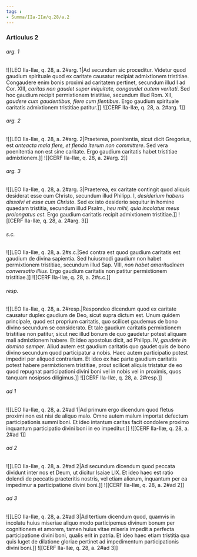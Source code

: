 ```yaml
---
tags : 
- Summa/IIa-IIæ/q.28/a.2
---
```


### Articulus 2

###### arg. 1
![[LEO IIa-IIæ, q. 28, a. 2#arg. 1|Ad secundum sic proceditur. Videtur quod gaudium spirituale quod ex caritate causatur recipiat admixtionem tristitiae. Congaudere enim bonis proximi ad caritatem pertinet, secundum illud I ad Cor. XIII, *caritas non gaudet super iniquitate, congaudet autem veritati*. Sed hoc gaudium recipit permixtionem tristitiae, secundum illud Rom. XII, *gaudere cum gaudentibus, flere cum flentibus*. Ergo gaudium spirituale caritatis admixtionem tristitiae patitur.]]
![[CERF IIa-IIæ, q. 28, a. 2#arg. 1]]

###### arg. 2
![[LEO IIa-IIæ, q. 28, a. 2#arg. 2|Praeterea, poenitentia, sicut dicit Gregorius, est *anteacta mala flere, et flenda iterum non committere*. Sed vera poenitentia non est sine caritate. Ergo gaudium caritatis habet tristitiae admixtionem.]]
![[CERF IIa-IIæ, q. 28, a. 2#arg. 2]]

###### arg. 3
![[LEO IIa-IIæ, q. 28, a. 2#arg. 3|Praeterea, ex caritate contingit quod aliquis desiderat esse cum Christo, secundum illud Philipp. I, *desiderium habens dissolvi et esse cum Christo*. Sed ex isto desiderio sequitur in homine quaedam tristitia, secundum illud Psalm., *heu mihi, quia incolatus meus prolongatus est*. Ergo gaudium caritatis recipit admixtionem tristitiae.]]
![[CERF IIa-IIæ, q. 28, a. 2#arg. 3]]

###### s.c.
![[LEO IIa-IIæ, q. 28, a. 2#s.c.|Sed contra est quod gaudium caritatis est gaudium de divina sapientia. Sed huiusmodi gaudium non habet permixtionem tristitiae, secundum illud Sap. VIII, *non habet amaritudinem conversatio illius*. Ergo gaudium caritatis non patitur permixtionem tristitiae.]]
![[CERF IIa-IIæ, q. 28, a. 2#s.c.]]

###### resp.
![[LEO IIa-IIæ, q. 28, a. 2#resp.|Respondeo dicendum quod ex caritate causatur duplex gaudium de Deo, sicut supra dictum est. Unum quidem principale, quod est proprium caritatis, quo scilicet gaudemus de bono divino secundum se considerato. Et tale gaudium caritatis permixtionem tristitiae non patitur, sicut nec illud bonum de quo gaudetur potest aliquam mali admixtionem habere. Et ideo apostolus dicit, ad Philipp. IV, *gaudete in domino semper*. Aliud autem est gaudium caritatis quo gaudet quis de bono divino secundum quod participatur a nobis. Haec autem participatio potest impediri per aliquod contrarium. Et ideo ex hac parte gaudium caritatis potest habere permixtionem tristitiae, prout scilicet aliquis tristatur de eo quod repugnat participationi divini boni vel in nobis vel in proximis, quos tanquam nosipsos diligimus.]]
![[CERF IIa-IIæ, q. 28, a. 2#resp.]]

###### ad 1
![[LEO IIa-IIæ, q. 28, a. 2#ad 1|Ad primum ergo dicendum quod fletus proximi non est nisi de aliquo malo. Omne autem malum importat defectum participationis summi boni. Et ideo intantum caritas facit condolere proximo inquantum participatio divini boni in eo impeditur.]]
![[CERF IIa-IIæ, q. 28, a. 2#ad 1]]

###### ad 2
![[LEO IIa-IIæ, q. 28, a. 2#ad 2|Ad secundum dicendum quod peccata dividunt inter nos et Deum, ut dicitur Isaiae LIX. Et ideo haec est ratio dolendi de peccatis praeteritis nostris, vel etiam aliorum, inquantum per ea impedimur a participatione divini boni.]]
![[CERF IIa-IIæ, q. 28, a. 2#ad 2]]

###### ad 3
![[LEO IIa-IIæ, q. 28, a. 2#ad 3|Ad tertium dicendum quod, quamvis in incolatu huius miseriae aliquo modo participemus divinum bonum per cognitionem et amorem, tamen huius vitae miseria impedit a perfecta participatione divini boni, qualis erit in patria. Et ideo haec etiam tristitia qua quis luget de dilatione gloriae pertinet ad impedimentum participationis divini boni.]]
![[CERF IIa-IIæ, q. 28, a. 2#ad 3]]

